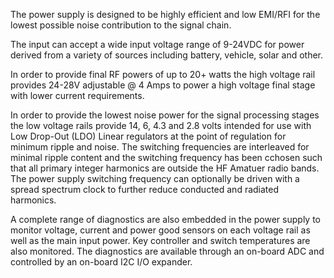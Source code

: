 The power supply is designed to be highly efficient and low EMI/RFI for the lowest possible noise contribution to the signal chain. 

The input can accept a wide input voltage range of 9-24VDC for power derived from a variety of sources including battery, 
vehicle, solar and other. 

In order to provide final RF powers of up to 20+ watts the high voltage rail provides 24-28V adjustable @ 4 Amps to power 
a high voltage final stage with lower current requirements. 

In order to provide the lowest noise power for the signal processing stages the low voltage rails provide 14, 6, 4.3 and 2.8 
volts intended for use with Low Drop-Out (LDO) Linear regulators at the point of regulation for minimum ripple and noise. The 
switching frequencies are interleaved for minimal ripple content and the switching frequency has been cchosen such that all 
primary integer harmonics are outside the HF Amatuer radio bands. The power supply switching frequency can optionally be driven 
with a spread spectrum clock to further reduce conducted and radiated harmonics. 

A complete range of diagnostics are also embedded in the power supply to monitor voltage, current and power good sensors on each 
voltage rail as well as the main input power. Key controller and switch temperatures are also monitored. The diagnostics are 
available through an on-board  ADC and controlled by an on-board I2C I/O expander.





